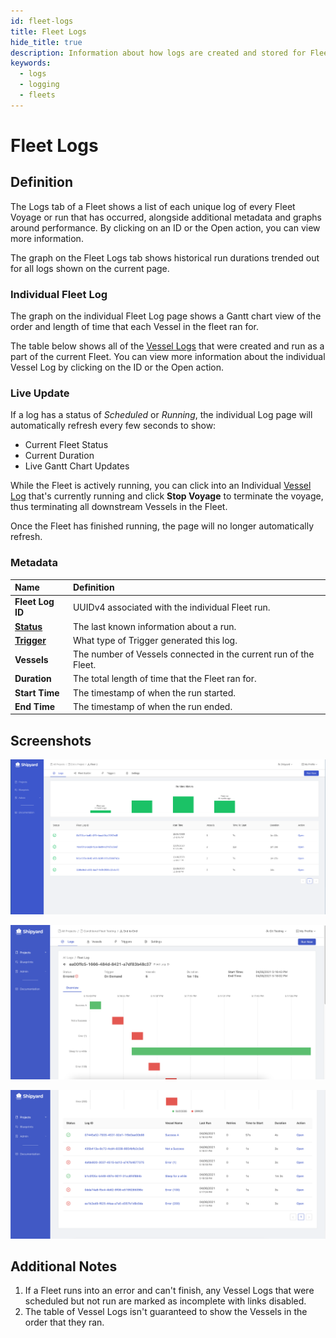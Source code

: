 ```yaml
---
id: fleet-logs
title: Fleet Logs
hide_title: true
description: Information about how logs are created and stored for Fleets.
keywords:
  - logs
  - logging
  - fleets
---
```


# Fleet Logs

## Definition

The Logs tab of a Fleet shows a list of each unique log of every Fleet Voyage or run that has occurred, alongside additional metadata and graphs around performance. By clicking on an ID or the Open action, you can view more information.

The graph on the Fleet Logs tab shows historical run durations trended out for all logs shown on the current page.

### Individual Fleet Log

The graph on the individual Fleet Log page shows a Gantt chart view of the order and length of time that each Vessel in the fleet ran for.

The table below shows all of the [Vessel Logs](vessel-logs.md) that were created and run as a part of the current Fleet. You can view more information about the individual Vessel Log by clicking on the ID or the Open action.

### Live Update

If a log has a status of *Scheduled* or *Running*, the individual Log page will automatically refresh every few seconds to show:

- Current Fleet Status
- Current Duration
- Live Gantt Chart Updates

While the Fleet is actively running, you can click into an Individual [Vessel Log](vessel-logs.md) that's currently running and click **Stop Voyage** to terminate the voyage, thus terminating all downstream Vessels in the Fleet.

Once the Fleet has finished running, the page will no longer automatically refresh.

### Metadata

| Name                                                       | Definition                                                              |
| :--------------------------------------------------------- | :---------------------------------------------------------------------- |
| **Fleet Log ID**                                                 | UUIDv4 associated with the individual Fleet run.                              |
| [**Status**](../other-functions/status.md) | The last known information about a run.                                 |
| [**Trigger**](../triggers/triggers-overview.md)                | What type of Trigger generated this log.                                |
| **Vessels**                                                | The number of Vessels connected in the current run of the Fleet.                                |
| **Duration**                                               | The total length of time that the Fleet ran for.                       |
| **Start Time**                                             | The timestamp of when the run started.                         |
| **End Time**                                               | The timestamp of when the run ended.                                    |


## Screenshots

![Fleet Logs Page](./FleetLogs.png)

![Individual Fleet Log](../../.gitbook/assets/shipyard_2021_04_12_16_24_21.png)

![Table of Vessel Logs](../../.gitbook/assets/shipyard_2021_04_12_16_28_47.png)

## Additional Notes

1. If a Fleet runs into an error and can't finish, any Vessel Logs that were scheduled but not run are marked as incomplete with links disabled.
2. The table of Vessel Logs isn't guaranteed to show the Vessels in the order that they ran.

